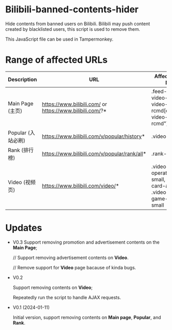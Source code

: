 # Bilibili-banned-contents-hider

Hide contents from banned users on Bilibili. Bilibili may push content created by blacklisted users, this script is used to remove them.

This JavaScript file can be used in Tampermonkey.

# Range of affected URLs

|Description|URL|Affected Class Name|
|--|--|--|
|Main Page (主页)|https://www.bilibili.com/ or https://www.bilibili.com/?*|.feed-card, .bili-video-card, .bili-video-card.is-rcmd[class="bili-video-card is-rcmd"]|
|Popular (入站必刷)|https://www.bilibili.com/v/popular/history*|.video-card|
|Rank (排行榜)|https://www.bilibili.com/v/popular/rank/all*|.rank-item|
|Video (视频页)|https://www.bilibili.com/video/*|.video-page-operator-card-small, .video-card-ad-small, .video-page-game-card-small|

# Updates

- V0.3
  Support removing promotion and advertisement contents on the **Main Page**;
  
  // Support removing advertisement contents on **Video**.

  // Remove support for **Video** page bacause of kinda bugs.

- V0.2

  Support removing contents on **Video**;

  Repeatedly run the script to handle AJAX requests.

- V0.1 (2024-01-11)

  Initial version, support removing contents on **Main page**, **Popular**, and **Rank**.

